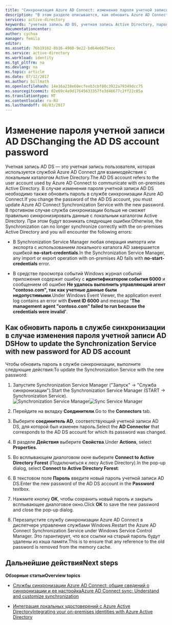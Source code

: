 ```yaml
---
title: "Синхронизация Azure AD Connect: изменение пароля учетной записи AD DS | Документация Майкрософт"
description: "В этом разделе описывается, как обновить Azure AD Connect после изменения пароля учетной записи AD DS."
services: active-directory
keywords: "учетная запись AD DS, учетная запись Active Directory, пароль"
documentationcenter: 
author: cychua
manager: femila
editor: 
ms.assetid: 76b19162-8b16-4960-9e22-bd64e6675ecc
ms.service: active-directory
ms.workload: identity
ms.tgt_pltfrm: na
ms.devlang: na
ms.topic: article
ms.date: 07/12/2017
ms.author: billmath
ms.openlocfilehash: 14e16a238e60ecfeeb3cbf88c3922a79349dcc75
ms.sourcegitcommit: 02e69c4a9d17645633357fe3d46677c2ff22c85a
ms.translationtype: MT
ms.contentlocale: ru-RU
ms.lasthandoff: 08/03/2017
---
```

# <a name="changing-the-ad-ds-account-password"></a><span data-ttu-id="a74ee-104">Изменение пароля учетной записи AD DS</span><span class="sxs-lookup"><span data-stu-id="a74ee-104">Changing the AD DS account password</span></span>
<span data-ttu-id="a74ee-105">Учетная запись AD DS — это учетная запись пользователя, которая используется службой Azure AD Connect для взаимодействия с локальным каталогом Active Directory.</span><span class="sxs-lookup"><span data-stu-id="a74ee-105">The AD DS account refers to the user account used by Azure AD Connect to communicate with on-premises Active Directory.</span></span> <span data-ttu-id="a74ee-106">В случае изменения пароля учетной записи AD DS необходимо также обновить пароль в службе синхронизации Azure AD Connect.</span><span class="sxs-lookup"><span data-stu-id="a74ee-106">If you change the password of the AD DS account, you must update Azure AD Connect Synchronization Service with the new password.</span></span> <span data-ttu-id="a74ee-107">В противном случае служба синхронизации больше не сможет правильно синхронизировать данные с локальным каталогом Active Directory. При этом будут возникать следующие ошибки:</span><span class="sxs-lookup"><span data-stu-id="a74ee-107">Otherwise, the Synchronization can no longer synchronize correctly with the on-premises Active Directory and you will encounter the following errors:</span></span>

* <span data-ttu-id="a74ee-108">В Synchronization Service Manager любая операция импорта или экспорта с использованием локального каталога AD завершается ошибкой **no-start-credentials**.</span><span class="sxs-lookup"><span data-stu-id="a74ee-108">In the Synchronization Service Manager, any import or export operation with on-premises AD fails with **no-start-credentials** error.</span></span>

* <span data-ttu-id="a74ee-109">В средстве просмотра событий Windows журнал событий приложения содержит ошибку с **идентификатором события 6000** и сообщением об ошибке **Не удалось выполнить управляющий агент "contoso.com", так как учетные данные были недопустимыми**.</span><span class="sxs-lookup"><span data-stu-id="a74ee-109">Under Windows Event Viewer, the application event log contains an error with **Event ID 6000** and message **'The management agent "contoso.com" failed to run because the credentials were invalid'**.</span></span>


## <a name="how-to-update-the-synchronization-service-with-new-password-for-ad-ds-account"></a><span data-ttu-id="a74ee-110">Как обновить пароль в службе синхронизации в случае изменения пароля учетной записи AD DS</span><span class="sxs-lookup"><span data-stu-id="a74ee-110">How to update the Synchronization Service with new password for AD DS account</span></span>
<span data-ttu-id="a74ee-111">Чтобы обновить пароль в службе синхронизации, выполните следующие действия:</span><span class="sxs-lookup"><span data-stu-id="a74ee-111">To update the Synchronization Service with the new password:</span></span>

1. <span data-ttu-id="a74ee-112">Запустите Synchronization Service Manager ("Запуск" → "Служба синхронизации").</span><span class="sxs-lookup"><span data-stu-id="a74ee-112">Start the Synchronization Service Manager (START → Synchronization Service).</span></span>
</br><span data-ttu-id="a74ee-113">![Synchronization Service Manager](./media/active-directory-aadconnectsync-service-manager-ui/startmenu.png)</span><span class="sxs-lookup"><span data-stu-id="a74ee-113">![Sync Service Manager](./media/active-directory-aadconnectsync-service-manager-ui/startmenu.png)</span></span>  

2. <span data-ttu-id="a74ee-114">Перейдите на вкладку **Соединители**.</span><span class="sxs-lookup"><span data-stu-id="a74ee-114">Go to the **Connectors** tab.</span></span>

3. <span data-ttu-id="a74ee-115">Выберите **соединитель AD**, соответствующий учетной записи AD DS, для которой был изменен пароль.</span><span class="sxs-lookup"><span data-stu-id="a74ee-115">Select the **AD Connector** that corresponds to the AD DS account for which its password was changed.</span></span>

4. <span data-ttu-id="a74ee-116">В разделе **Действия** выберите **Свойства**.</span><span class="sxs-lookup"><span data-stu-id="a74ee-116">Under **Actions**, select **Properties**.</span></span>

5. <span data-ttu-id="a74ee-117">Во всплывающем диалоговом окне выберите **Connect to Active Directory Forest** (Подключиться к лесу Active Directory).</span><span class="sxs-lookup"><span data-stu-id="a74ee-117">In the pop-up dialog, select **Connect to Active Directory Forest**:</span></span>

6. <span data-ttu-id="a74ee-118">В текстовом поле **Пароль** введите новый пароль учетной записи AD DS.</span><span class="sxs-lookup"><span data-stu-id="a74ee-118">Enter the new password of the AD DS account in the **Password** textbox.</span></span>

7. <span data-ttu-id="a74ee-119">Нажмите кнопку **ОК**, чтобы сохранить новый пароль и закрыть всплывающее диалоговое окно.</span><span class="sxs-lookup"><span data-stu-id="a74ee-119">Click **OK** to save the new password and close the pop-up dialog.</span></span>

8. <span data-ttu-id="a74ee-120">Перезапустите службу синхронизации Azure AD Connect в диспетчере управления службами Windows.</span><span class="sxs-lookup"><span data-stu-id="a74ee-120">Restart the Azure AD Connect Synchronization Service under Windows Service Control Manager.</span></span> <span data-ttu-id="a74ee-121">Это гарантирует, что все ссылки на старый пароль будут удалены из кэша памяти.</span><span class="sxs-lookup"><span data-stu-id="a74ee-121">This is to ensure that any reference to the old password is removed from the memory cache.</span></span>

## <a name="next-steps"></a><span data-ttu-id="a74ee-122">Дальнейшие действия</span><span class="sxs-lookup"><span data-stu-id="a74ee-122">Next steps</span></span>
<span data-ttu-id="a74ee-123">**Обзорные статьи**</span><span class="sxs-lookup"><span data-stu-id="a74ee-123">**Overview topics**</span></span>

* [<span data-ttu-id="a74ee-124">Службы синхронизации Azure AD Connect: общие сведений о синхронизации и ее настройка</span><span class="sxs-lookup"><span data-stu-id="a74ee-124">Azure AD Connect sync: Understand and customize synchronization</span></span>](active-directory-aadconnectsync-whatis.md)

* [<span data-ttu-id="a74ee-125">Интеграция локальных удостоверений с Azure Active Directory</span><span class="sxs-lookup"><span data-stu-id="a74ee-125">Integrating your on-premises identities with Azure Active Directory</span></span>](active-directory-aadconnect.md)

